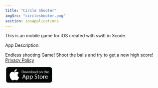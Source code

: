 ```yaml
---
title: "Circle Shooter"
imgSrc: "circleshooter.png"
section: iosapplications
---
```

This is an mobile game for iOS created with swift in Xcode.

App Description:

Endless shooting Game! Shoot the balls and try to get a new high score!
<br/>
<a href='https://drive.google.com/file/d/1pKyCMdGcio6v5_u2pgLgic_aOOw_jYW9/view?usp=sharing' target='_blank'>
Privacy Policy
</a>

<a href='https://apps.apple.com/us/app/circle-shooter-game/id1522928209' target='_blank'>
<img src='https://raw.githubusercontent.com/devinnarula/portfolio-site/master/src/img/appstoredownload.png' width="150" height="50">
</a>